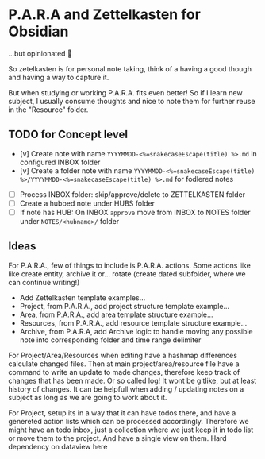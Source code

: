 # P.A.R.A and Zettelkasten for Obsidian

...but opinionated 🤗

So zetelkasten is for personal note taking, think of a having a good though and having a way to capture it.

But when studying or working P.A.R.A. fits even better! So if I learn new subject, I usually consume thoughts and nice to note them for further reuse in the "Resource" folder.

## TODO for Concept level

* [v] Create note with name `YYYYMMDD-<%=snakecaseEscape(title) %>.md` in configured INBOX folder
* [v] Create a folder note with name `YYYYMMDD-<%=snakecaseEscape(title) %>/YYYYMMDD-<%=snakecaseEscape(title) %>.md` for fodlered notes
* [ ] Process INBOX folder: skip/approve/delete to ZETTELKASTEN folder
* [ ] Create a hubbed note under HUBS folder
* [ ] If note has HUB: On INBOX `approve` move from INBOX to NOTES folder under `NOTES/<hubname>/` folder

## Ideas

For P.A.R.A., few of things to include is P.A.R.A. actions.
Some actions like like create entity, archive it or...
rotate (create dated subfolder, where we can continue writing!)

* Add Zettelkasten template examples...
* Project, from P.A.R.A., add project structure template example...
* Area, from P.A.R.A., add area template structure example...
* Resources, from P.A.R.A., add resource template structure example...
* Archive, from P.A.R.A, add Archive logic to handle moving any possible note into corresponding folder and time range delimiter

For Project/Area/Resources when editing have a hashmap differences calculate changed files. Then at main project/area/resource file have a command to write an update to made changes, therefore keep track of changes that has been made. Or so called log! It wont be gitlike, but at least history of changes. It can be helpfull when adding / updating notes on a subject as long as we are going to work about it.

For Project, setup its in a way that it can have todos there, and have a genereted action lists which can be processed accordingly. Therefore we might have an todo inbox, just a collection where we just keep it in todo list or move them to the project. And have a single view on them. Hard dependency on dataview here

